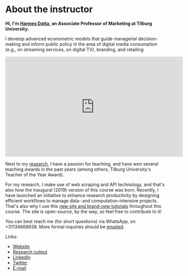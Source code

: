 # About the instructor

**Hi, I'm [Hannes Datta](https://hannesdatta.com), an Associate Professor of Marketing at Tilburg University.**

I develop advanced econometric models that guide managerial decision-making and inform public policy in the area of digital media consumption (e.g., on streaming services, on digital TV), branding, and retailing.

<iframe width="560" height="315" src="https://www.youtube.com/embed/OyUGo7s2HJY" frameborder="0" allow="accelerometer; autoplay; encrypted-media; gyroscope; picture-in-picture" allowfullscreen></iframe>

Next to my [research](https://tiu.nu/datta), I have a passion for teaching, and have won several teaching awards in the past years (among others, Tilburg University's Teacher of the Year Award).

For my research, I make use of web scraping and API technology, and that's also how the
inaugural (2019) version of this course was born. Recently, I have launched an initiative to enhance research productivity by designing efficient workflows to manage data- and computation-intensive projects. That's also why I use this [new site and brand-new tutorials](http://tilburgsciencehub.com) throughout this course. The site is open-source, by the way, so feel free to contribute to it!

You can best reach me (for short questions) via WhatsApp, on +31134668938. More formal inquiries should be [emailed](mailto:h.datta@tilburguniversity.edu).

Links:

- [Website](https://hannesdatta.com)
- [Research output](https://tiu.nu/datta)
- [LinkedIn](https://www.linkedin.com/in/hannes-datta/)
- [Twitter](https://twitter.com/hannesdatta)
- [E-mail](mailto:h.datta@tilburguniversity.edu)
